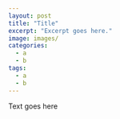 ```yaml
---
layout: post
title: "Title"
excerpt: "Excerpt goes here."
image: images/
categories:
  - a
  - b
tags:
  - a
  - b
---
```


Text goes here
